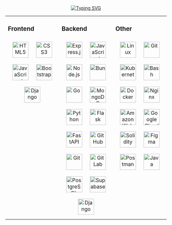 <div align="center">
<a  align="center" href="https://git.io/typing-svg"><img src="https://readme-typing-svg.demolab.com?font=Fira+Code&pause=1000&color=04B117&width=565&lines=Hard+work+and+some+bugs+area!+%5BBe+Careful+%F0%9F%91%BF%5D;Some+personal+projects+in+my+dev+routine+%F0%9F%92%BB%E2%9C%8D%F0%9F%8F%BB" alt="Typing SVG" /></a>
</div>

<table><tr><td valign="top" width="33%">

### Frontend  
<div align="center">    
  <a href="https://en.wikipedia.org/wiki/HTML5" target="_blank"><img style="margin: 10px" src="https://skillicons.dev/icons?i=html" alt="HTML5" height="50" /></a>  
  <a href="https://www.w3schools.com/css/" target="_blank"><img style="margin: 10px" src="https://skillicons.dev/icons?i=css" alt="CSS3" height="50" /></a>  
  <a href="https://www.javascript.com/" target="_blank"><img style="margin: 10px" src="https://skillicons.dev/icons?i=javascript" alt="JavaScript" height="50"/></a>  
  <a href="https://getbootstrap.com/" target="_blank"><img style="margin: 10px" src="https://skillicons.dev/icons?i=bootstrap" alt="Bootstrap" height="50" /></a>
 <a href="https://www.djangoproject.com/" target="_blank"><img style="margin: 10px" src="https://skillicons.dev/icons?i=vue" alt="Django" height="50" /></a>
</div>

</td><td valign="top" width="33%">



### Backend  
<div align="center">  
  <a href="https://expressjs.com/" target="_blank"><img style="margin: 10px" src="https://skillicons.dev/icons?i=express" alt="Express.js" height="50" /></a>  
  <a href="https://www.javascript.com/" target="_blank"><img style="margin: 10px" src="https://skillicons.dev/icons?i=javascript" alt="JavaScript" height="50" /></a>  
  <a href="https://nodejs.org/" target="_blank"><img style="margin: 10px" src="https://skillicons.dev/icons?i=nodejs" alt="Node.js" height="50" /></a>  
  <a href="https://bun.sh/" target="_blank"><img style="margin: 10px" src="https://skillicons.dev/icons?i=bun" alt="Bun" height="50" /></a>  
  <a href="https://go.dev/" target="_blank"><img style="margin: 10px" src="https://skillicons.dev/icons?i=go" alt="Go" height="50" /></a>  
  <a href="https://www.mongodb.com/" target="_blank"><img style="margin: 10px" src="https://skillicons.dev/icons?i=mongodb" alt="MongoDB" height="50" /></a>  
  <a href="https://www.python.org/" target="_blank"><img style="margin: 10px" src="https://skillicons.dev/icons?i=python" alt="Python" height="50" /></a>  
  <a href="https://flask.palletsprojects.com/" target="_blank"><img style="margin: 10px" src="https://skillicons.dev/icons?i=flask" alt="Flask" height="50" /></a>  
  <a href="https://fastapi.tiangolo.com/" target="_blank"><img style="margin: 10px" src="https://skillicons.dev/icons?i=fastapi" alt="FastAPI" height="50" /></a>  
  <a href="https://github.com/" target="_blank"><img style="margin: 10px" src="https://skillicons.dev/icons?i=github" alt="GitHub" height="50" /></a>  
  <a href="https://git-scm.com/" target="_blank"><img style="margin: 10px" src="https://skillicons.dev/icons?i=git" alt="Git" height="50" /></a>   
  <a href="https://about.gitlab.com/" target="_blank"><img style="margin: 10px" src="https://skillicons.dev/icons?i=gitlab" alt="GitLab" height="50" /></a>  
  <a href="https://www.postgresql.org/" target="_blank"><img style="margin: 10px" src="https://skillicons.dev/icons?i=postgresql" alt="PostgreSQL" height="50" /></a>  
  <a href="https://supabase.io/" target="_blank"><img style="margin: 10px" src="https://skillicons.dev/icons?i=supabase" alt="Supabase" height="50" /></a>
  <a href="https://www.djangoproject.com/" target="_blank"><img style="margin: 10px" src="https://skillicons.dev/icons?i=django" alt="Django" height="50" /></a>
</div>

</td><td valign="top" width="33%">



### Other  
<div align="center">  
  <a href="https://www.linux.org/" target="_blank"><img style="margin: 10px" src="https://skillicons.dev/icons?i=linux" alt="Linux" height="50" /></a>  
  <a href="https://git-scm.com/" target="_blank"><img style="margin: 10px" src="https://skillicons.dev/icons?i=git" alt="Git" height="50" /></a>
  <a href="https://kubernetes.io/" target="_blank"><img style="margin: 10px" src="https://skillicons.dev/icons?i=kubernetes" alt="Kubernetes" height="50" /></a>  
  <a href="https://www.gnu.org/software/bash/" target="_blank"><img style="margin: 10px" src="https://skillicons.dev/icons?i=bash" alt="Bash" height="50" /></a>  
  <a href="https://www.docker.com/" target="_blank"><img style="margin: 10px" src="https://skillicons.dev/icons?i=docker" alt="Docker" height="50" /></a>  
  <a href="https://www.nginx.com/" target="_blank"><img style="margin: 10px" src="https://skillicons.dev/icons?i=nginx" alt="Nginx" height="50" /></a> 
  <a href="https://aws.amazon.com/" target="_blank"><img style="margin: 10px" src="https://skillicons.dev/icons?i=aws" alt="Amazon Web Services" height="50" /></a>
  <a href="https://cloud.google.com/" target="_blank"><img style="margin: 10px" src="https://skillicons.dev/icons?i=googlecloud" alt="Google Cloud" height="50" /></a>
  <a href="https://soliditylang.org/" target="_blank"><img style="margin: 10px" src="https://skillicons.dev/icons?i=solidity" alt="Solidity" height="50" /></a>
  <a href="https://www.figma.com/" target="_blank"><img style="margin: 10px" src="https://skillicons.dev/icons?i=figma" alt="Figma" height="50" /></a>
  <a href="https://www.postman.com/" target="_blank"><img style="margin: 10px" src="https://skillicons.dev/icons?i=postman" alt="Postman" height="50" /></a>
  <a href="https://www.java.com/" target="_blank"><img style="margin: 10px" src="https://skillicons.dev/icons?i=java" alt="Java" height="50" /></a>
</div>

</td></tr>
</table>  
<br/>  
